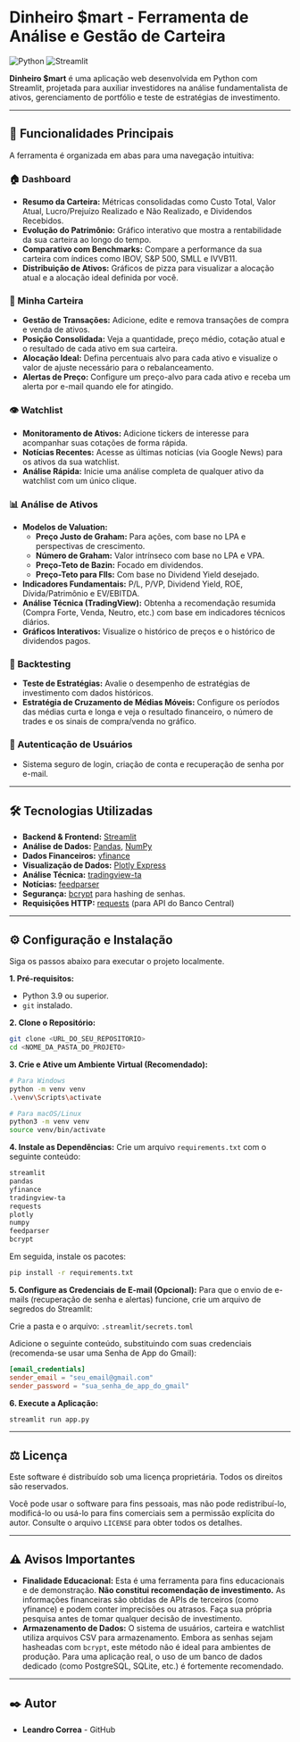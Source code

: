 # Dinheiro $mart - Ferramenta de Análise e Gestão de Carteira

![Python](https://img.shields.io/badge/Python-3.9%2B-blue.svg)
![Streamlit](https://img.shields.io/badge/Streamlit-1.25%2B-red.svg)

**Dinheiro $mart** é uma aplicação web desenvolvida em Python com Streamlit, projetada para auxiliar investidores na análise fundamentalista de ativos, gerenciamento de portfólio e teste de estratégias de investimento.

---

## 🚀 Funcionalidades Principais

A ferramenta é organizada em abas para uma navegação intuitiva:

### 🏠 Dashboard
- **Resumo da Carteira:** Métricas consolidadas como Custo Total, Valor Atual, Lucro/Prejuízo Realizado e Não Realizado, e Dividendos Recebidos.
- **Evolução do Patrimônio:** Gráfico interativo que mostra a rentabilidade da sua carteira ao longo do tempo.
- **Comparativo com Benchmarks:** Compare a performance da sua carteira com índices como IBOV, S&P 500, SMLL e IVVB11.
- **Distribuição de Ativos:** Gráficos de pizza para visualizar a alocação atual e a alocação ideal definida por você.

### 💼 Minha Carteira
- **Gestão de Transações:** Adicione, edite e remova transações de compra e venda de ativos.
- **Posição Consolidada:** Veja a quantidade, preço médio, cotação atual e o resultado de cada ativo em sua carteira.
- **Alocação Ideal:** Defina percentuais alvo para cada ativo e visualize o valor de ajuste necessário para o rebalanceamento.
- **Alertas de Preço:** Configure um preço-alvo para cada ativo e receba um alerta por e-mail quando ele for atingido.

### 👁️ Watchlist
- **Monitoramento de Ativos:** Adicione tickers de interesse para acompanhar suas cotações de forma rápida.
- **Notícias Recentes:** Acesse as últimas notícias (via Google News) para os ativos da sua watchlist.
- **Análise Rápida:** Inicie uma análise completa de qualquer ativo da watchlist com um único clique.

### 📊 Análise de Ativos
- **Modelos de Valuation:**
  - **Preço Justo de Graham:** Para ações, com base no LPA e perspectivas de crescimento.
  - **Número de Graham:** Valor intrínseco com base no LPA e VPA.
  - **Preço-Teto de Bazin:** Focado em dividendos.
  - **Preço-Teto para FIIs:** Com base no Dividend Yield desejado.
- **Indicadores Fundamentais:** P/L, P/VP, Dividend Yield, ROE, Dívida/Patrimônio e EV/EBITDA.
- **Análise Técnica (TradingView):** Obtenha a recomendação resumida (Compra Forte, Venda, Neutro, etc.) com base em indicadores técnicos diários.
- **Gráficos Interativos:** Visualize o histórico de preços e o histórico de dividendos pagos.

### 🧪 Backtesting
- **Teste de Estratégias:** Avalie o desempenho de estratégias de investimento com dados históricos.
- **Estratégia de Cruzamento de Médias Móveis:** Configure os períodos das médias curta e longa e veja o resultado financeiro, o número de trades e os sinais de compra/venda no gráfico.

### 👤 Autenticação de Usuários
- Sistema seguro de login, criação de conta e recuperação de senha por e-mail.

---

## 🛠️ Tecnologias Utilizadas

- **Backend & Frontend:** [Streamlit](https://streamlit.io/)
- **Análise de Dados:** [Pandas](https://pandas.pydata.org/), [NumPy](https://numpy.org/)
- **Dados Financeiros:** [yfinance](https://pypi.org/project/yfinance/)
- **Visualização de Dados:** [Plotly Express](https://plotly.com/python/plotly-express/)
- **Análise Técnica:** [tradingview-ta](https://pypi.org/project/tradingview-ta/)
- **Notícias:** [feedparser](https://pypi.org/project/feedparser/)
- **Segurança:** [bcrypt](https://pypi.org/project/bcrypt/) para hashing de senhas.
- **Requisições HTTP:** [requests](https://pypi.org/project/requests/) (para API do Banco Central)

---

## ⚙️ Configuração e Instalação

Siga os passos abaixo para executar o projeto localmente.

**1. Pré-requisitos:**
- Python 3.9 ou superior.
- `git` instalado.

**2. Clone o Repositório:**
```bash
git clone <URL_DO_SEU_REPOSITORIO>
cd <NOME_DA_PASTA_DO_PROJETO>
```

**3. Crie e Ative um Ambiente Virtual (Recomendado):**
```bash
# Para Windows
python -m venv venv
.\venv\Scripts\activate

# Para macOS/Linux
python3 -m venv venv
source venv/bin/activate
```

**4. Instale as Dependências:**
Crie um arquivo `requirements.txt` com o seguinte conteúdo:
```txt
streamlit
pandas
yfinance
tradingview-ta
requests
plotly
numpy
feedparser
bcrypt
```
Em seguida, instale os pacotes:
```bash
pip install -r requirements.txt
```

**5. Configure as Credenciais de E-mail (Opcional):**
Para que o envio de e-mails (recuperação de senha e alertas) funcione, crie um arquivo de segredos do Streamlit:

Crie a pasta e o arquivo: `.streamlit/secrets.toml`

Adicione o seguinte conteúdo, substituindo com suas credenciais (recomenda-se usar uma Senha de App do Gmail):
```toml
[email_credentials]
sender_email = "seu_email@gmail.com"
sender_password = "sua_senha_de_app_do_gmail"
```

**6. Execute a Aplicação:**
```bash
streamlit run app.py
```

---

## ⚖️ Licença

Este software é distribuído sob uma licença proprietária. Todos os direitos são reservados.

Você pode usar o software para fins pessoais, mas não pode redistribuí-lo, modificá-lo ou usá-lo para fins comerciais sem a permissão explícita do autor. Consulte o arquivo `LICENSE` para obter todos os detalhes.

---

## ⚠️ Avisos Importantes

- **Finalidade Educacional:** Esta é uma ferramenta para fins educacionais e de demonstração. **Não constitui recomendação de investimento.** As informações financeiras são obtidas de APIs de terceiros (como yfinance) e podem conter imprecisões ou atrasos. Faça sua própria pesquisa antes de tomar qualquer decisão de investimento.
- **Armazenamento de Dados:** O sistema de usuários, carteira e watchlist utiliza arquivos CSV para armazenamento. Embora as senhas sejam hasheadas com `bcrypt`, este método não é ideal para ambientes de produção. Para uma aplicação real, o uso de um banco de dados dedicado (como PostgreSQL, SQLite, etc.) é fortemente recomendado.

---

## ✒️ Autor

- **Leandro Correa** - GitHub